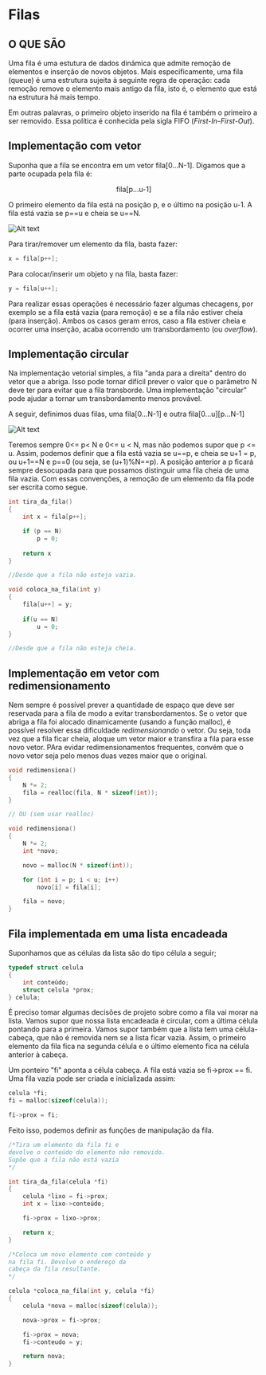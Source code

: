 # Filas

## O QUE SÃO

Uma fila é uma estutura de dados dinâmica que admite remoção de elementos e inserção de novos objetos. Mais especificamente, uma fila (queue) é uma estrutura sujeita à seguinte regra de operação: cada remoção remove o elemento mais antigo da fila, isto é, o elemento que está na estrutura há mais tempo.

Em outras palavras, o primeiro objeto inserido na fila é também o primeiro a ser removido. Essa política é conhecida pela sigla FIFO (_*First-In-First-Out*_).

## Implementação com vetor

Suponha que a fila se encontra em um vetor fila[0...N-1]. Digamos que a parte ocupada pela fila é:
<p align="center">
fila[p...u-1]
</p>

O primeiro elemento da fila está na posição p, e o último na posição u-1. A fila está vazia se p==u e cheia se u==N. 

![Alt text](image.png)

Para tirar/remover um elemento da fila, basta fazer:

~~~C
x = fila[p++];
~~~

Para colocar/inserir um objeto y na fila, basta fazer:

~~~C
y = fila[u++];
~~~

Para realizar essas operações é necessário fazer algumas checagens, por exemplo se a fila está vazia (para remoção) e se a fila não estiver cheia (para inserção). Ambos os casos geram erros, caso a fila estiver cheia e ocorrer uma inserção, acaba ocorrendo um transbordamento (ou _overflow_).

## Implementação circular

Na implementação vetorial simples, a fila "anda para a direita" dentro do vetor que a abriga. Isso pode tornar difícil prever o valor que o parâmetro N deve ter para evitar que a fila transborde. Uma implementação "circular" pode ajudar a tornar um transbordamento menos provável.

A seguir, definimos duas filas, uma fila[0...N-1] e outra fila[0...u][p...N-1]

![Alt text](image-1.png)

Teremos sempre 0<= p< N e 0<= u < N, mas não podemos supor que p <= u. Assim, podemos definir que a fila está vazia se u==p, e cheia se u+1 = p, ou u+1==N e p==0 (ou seja, se (u+1)%N==p). A posição anterior a p ficará sempre desocupada para que possamos distinguir uma fila cheia de uma fila vazia. Com essas convenções, a remoção de um elemento da fila pode ser escrita como segue.

~~~C
int tira_da_fila()
{
    int x = fila[p++];

    if (p == N)
        p = 0;
    
    return x
}

//Desde que a fila não esteja vazia.

void coloca_na_fila(int y)
{
    fila[u++] = y;
    
    if(u == N)
        u = 0;
}

//Desde que a fila não esteja cheia.
~~~

## Implementação em vetor com redimensionamento

Nem sempre é possível prever a quantidade de espaço que deve ser reservada para a fila de modo a evitar transbordamentos. Se o vetor que abriga a fila foi alocado dinamicamente (usando a função malloc), é possível resolver essa dificuldade _*redimensionando*_ o vetor. Ou seja, toda vez que a fila ficar cheia, aloque um vetor maior e transfira a fila para esse novo vetor. PAra evidar redimensionamentos frequentes, convém que o novo vetor seja pelo menos duas vezes maior que o original.

~~~C
void redimensiona()
{
    N *= 2;
    fila = realloc(fila, N * sizeof(int));
}

// OU (sem usar realloc)

void redimensiona()
{
    N *= 2;
    int *novo;

    novo = malloc(N * sizeof(int));

    for (int i = p; i < u; i++)
        novo[i] = fila[i];

    fila = novo;
}
~~~

## Fila implementada em uma lista encadeada

Suponhamos que as células da lista são do tipo célula a seguir;

~~~C
typedef struct celula
{
    int conteúdo;
    struct celula *prox;
} celula;
~~~

É preciso tomar algumas decisões de projeto sobre como a fila vai morar na lista. Vamos supor que nossa lista encadeada é circular, com a última célula pontando para a primeira. Vamos supor também que a lista tem uma célula-cabeça, que não é removida nem se a lista ficar vazia. Assim, o primeiro elemento da fila fica na segunda célula e o último elemento fica na célula anterior à cabeça.

Um ponteiro "fi" aponta a célula cabeça. A fila está vazia se fi->prox == fi. Uma fila vazia pode ser criada e inicializada assim:

~~~C
celula *fi;
fi = malloc(sizeof(celula));

fi->prox = fi;
~~~

Feito isso, podemos definir as funções de manipulação da fila.

~~~C
/*Tira um elemento da fila fi e 
devolve o conteúdo do elemento não removido.
Supõe que a fila não está vazia
*/

int tira_da_fila(celula *fi)
{
    celula *lixo = fi->prox;
    int x = lixo->conteúdo;

    fi->prox = lixo->prox;

    return x;
}

/*Coloca um novo elemento com conteúdo y
na fila fi. Devolve o endereço da 
cabeça da fila resultante.
*/

celula *coloca_na_fila(int y, celula *fi)
{
    celula *nova = malloc(sizeof(celula));

    nova->prox = fi->prox;

    fi->prox = nova;
    fi->conteudo = y;

    return nova;
}
~~~
